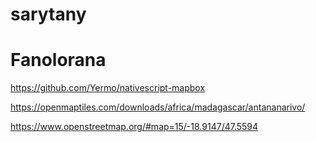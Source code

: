 # sarytany



# Fanolorana

https://github.com/Yermo/nativescript-mapbox

https://openmaptiles.com/downloads/africa/madagascar/antananarivo/

https://www.openstreetmap.org/#map=15/-18.9147/47.5594

